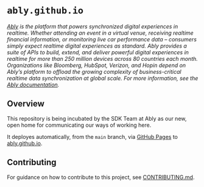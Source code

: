 # `ably.github.io`

_[Ably](https://ably.com) is the platform that powers synchronized digital experiences in realtime. Whether attending an event in a virtual venue, receiving realtime financial information, or monitoring live car performance data – consumers simply expect realtime digital experiences as standard. Ably provides a suite of APIs to build, extend, and deliver powerful digital experiences in realtime for more than 250 million devices across 80 countries each month. Organizations like Bloomberg, HubSpot, Verizon, and Hopin depend on Ably’s platform to offload the growing complexity of business-critical realtime data synchronization at global scale. For more information, see the [Ably documentation](https://ably.com/documentation)._

## Overview

This repository is being incubated by the SDK Team at Ably as our new, open home for communicating our ways of working here.

It deployes automatically, from the `main` branch, via
[GitHub Pages](https://pages.github.com/)
to
[ably.github.io](https://ably.github.io/).

## Contributing

For guidance on how to contribute to this project, see [CONTRIBUTING.md](CONTRIBUTING.md).
